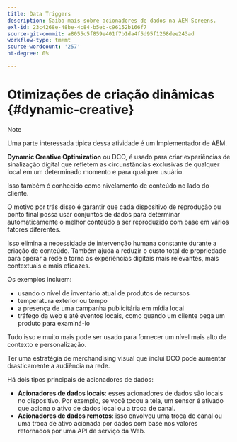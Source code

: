 ```yaml
---
title: Data Triggers
description: Saiba mais sobre acionadores de dados na AEM Screens.
exl-id: 23c4268e-48be-4c84-b5eb-c96152b166f7
source-git-commit: a8055c5f859e401f7b1da4f5d95f1268dee243ad
workflow-type: tm+mt
source-wordcount: '257'
ht-degree: 0%

---
```


# Otimizações de criação dinâmicas {#dynamic-creative}

>[!NOTE]
>
>Uma parte interessada típica dessa atividade é um Implementador de AEM.

**Dynamic Creative Optimization** ou DCO, é usado para criar experiências de sinalização digital que refletem as circunstâncias exclusivas de qualquer local em um determinado momento e para qualquer usuário.

Isso também é conhecido como nivelamento de conteúdo no lado do cliente.

O motivo por trás disso é garantir que cada dispositivo de reprodução ou ponto final possa usar conjuntos de dados para determinar automaticamente o melhor conteúdo a ser reproduzido com base em vários fatores diferentes.

Isso elimina a necessidade de intervenção humana constante durante a criação de conteúdo. Também ajuda a reduzir o custo total de propriedade para operar a rede e torna as experiências digitais mais relevantes, mais contextuais e mais eficazes.

Os exemplos incluem:

* usando o nível de inventário atual de produtos de recursos
* temperatura exterior ou tempo
* a presença de uma campanha publicitária em mídia local
* tráfego da web e até eventos locais, como quando um cliente pega um produto para examiná-lo

Tudo isso e muito mais pode ser usado para fornecer um nível mais alto de contexto e personalização.

Ter uma estratégia de merchandising visual que inclui DCO pode aumentar drasticamente a audiência na rede.

Há dois tipos principais de acionadores de dados:

* **Acionadores de dados locais**: esses acionadores de dados são locais no dispositivo. Por exemplo, se você tocou a tela, um sensor é ativado que aciona o ativo de dados local ou a troca de canal.
* **Acionadores de dados remotos**: isso envolveu uma troca de canal ou uma troca de ativo acionada por dados com base nos valores retornados por uma API de serviço da Web.
